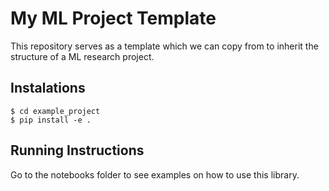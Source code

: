# My ML Project Template

This repository serves as a template which we can copy from to inherit the structure of a ML research project.

## Instalations 

```
$ cd example_project
$ pip install -e .
```

## Running Instructions

Go to the notebooks folder to see examples on how to use this library. 